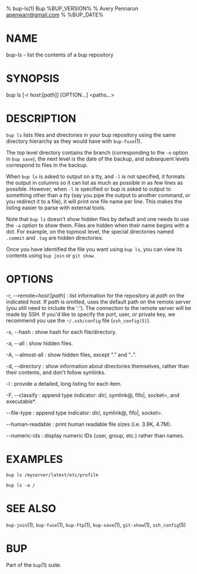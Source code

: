 % bup-ls(1) Bup %BUP_VERSION%
% Avery Pennarun <apenwarr@gmail.com>
% %BUP_DATE%

# NAME

bup-ls - list the contents of a bup repository

# SYNOPSIS

bup ls [-r *host*:[*path*]] [OPTION...] \<paths...\>

# DESCRIPTION

`bup ls` lists files and directories in your bup repository
using the same directory hierarchy as they would have with
`bup-fuse`(1).

The top level directory contains the branch (corresponding to
the `-n` option in `bup save`), the next level is the date
of the backup, and subsequent levels correspond to files in
the backup.

When `bup ls` is asked to output on a tty, and `-l` is not specified,
it formats the output in columns so it can list as much as possible in
as few lines as possible. However, when `-l` is specified or bup is
asked to output to something other than a tty (say you pipe the output
to another command, or you redirect it to a file), it will print one
file name per line. This makes the listing easier to parse with
external tools.

Note that `bup ls` doesn't show hidden files by default and one needs to use
the `-a` option to show them. Files are hidden when their name begins with a
dot. For example, on the topmost level, the special directories named `.commit`
and `.tag` are hidden directories.

Once you have identified the file you want using `bup ls`,
you can view its contents using `bup join` or `git show`.

# OPTIONS

-r, \--remote=*host*:[*path*]
:   list information for the repository at *path* on the indicated
    *host*.  If *path* is omitted, uses the default path on the remote
    server (you still need to include the ':').  The connection to the
    remote server will be made by SSH.  If you'd like to specify the
    port, user, or private key, we recommend you use the
    `~/.ssh/config` file (`ssh_config(5)`).

-s, \--hash
:   show hash for each file/directory.

-a, \--all
:   show hidden files.

-A, \--almost-all
:   show hidden files, except "." and "..".

-d, \--directory
:   show information about directories themselves, rather than their
    contents, and don't follow symlinks.

-l
:   provide a detailed, long listing for each item.

-F, \--classify
:   append type indicator: dir/, symlink@, fifo|, socket=, and executable*.

\--file-type
:   append type indicator: dir/, symlink@, fifo|, socket=.

\--human-readable
:   print human readable file sizes (i.e. 3.9K, 4.7M).

\--numeric-ids
:   display numeric IDs (user, group, etc.) rather than names.

# EXAMPLES
    bup ls /myserver/latest/etc/profile

    bup ls -a /

# SEE ALSO

`bup-join`(1), `bup-fuse`(1), `bup-ftp`(1), `bup-save`(1),
`git-show`(1), `ssh_config`(5)

# BUP

Part of the `bup`(1) suite.
